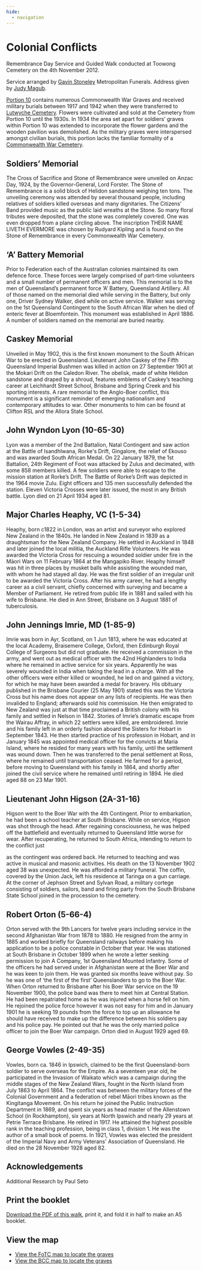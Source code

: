 ```yaml
---
hide:
  - navigation
---
```


# Colonial Conflicts

Remembrance Day Service and Guided Walk conducted at Toowong Cemetery on the 4th November 2012.

Service arranged by [Gavin Stoneley](https://www.linkedin.com/in/gavin-stoneley-a1569234/?originalSubdomain=au) Metropolitan Funerals. Address given by [Judy Magub](https://www.funeralcelebrants.org.au/celebrant-profiles/qld/judy-magub-funeral-celebrant).

[Portion 10](http://www.fotc.org.au/toowong_map.jpg) contains numerous Commonwealth War Graves and received military burials between 1917 and 1942 when they were transferred to [Lutwyche Cemetery](https://www.brisbane.qld.gov.au/community-and-safety/community-support/cemeteries/lutwyche-cemetery). Flowers were cultivated and sold at the Cemetery from Portion 10 until the 1930s. In 1934 the area set apart for soldiers’ graves within Portion 10 was extended to incorporate the flower gardens and the wooden pavilion was demolished. As the military graves were interspersed amongst civilian burials, this portion lacks the familiar formality of a [Commonwealth War Cemetery](https://www.cwgc.org).


## Soldiers’ Memorial

The Cross of Sacrifice and Stone of Remembrance were unveiled on Anzac Day, 1924, by the Governor-General, Lord Forster. The Stone of Remembrance is a solid block of Helidon sandstone weighing ten tons. The unveiling ceremony was attended by several thousand people, including relatives of soldiers killed overseas and many dignitaries. The Citizens’ Band provided music as the public laid wreaths at the Stone. So many floral tributes were deposited, that the stone was completely covered. One was even dropped from a plane circling above. The inscription THEIR NAME LIVETH EVERMORE was chosen by Rudyard Kipling and is found on the Stone of Remembrance in every Commonwealth War Cemetery.

## ‘A’ Battery Memorial

Prior to Federation each of the Australian colonies maintained its own defence force. These forces were largely comprised of part-time volunteers and a small number of permanent officers and men. This memorial is to the men of Queensland’s permanent force ‘A’ Battery, Queensland Artillery. All of those named on the memorial died while serving in the Battery, but only one, Driver Sydney Walker, died while on active service. Walker was serving on the 1st Queensland Contingent to the South African War when he died of enteric fever at Bloemfontein. This monument was established in April 1886. A number of soldiers named on the memorial are buried nearby.

## Caskey Memorial

Unveiled in May 1902, this is the first known monument to the South African War to be erected in Queensland. Lieutenant John Caskey of the Fifth Queensland Imperial Bushmen was killed in action on 27 September 1901 at the Mokari Drift on the Caledon River. The obelisk, made of white Helidon sandstone and draped by a shroud, features emblems of Caskey’s teaching career at Leichhardt Street School, Brisbane and Spring Creek and his sporting interests. A rare memorial to the Anglo-Boer conflict, this monument is a significant reminder of emerging nationalism and contemporary attitudes to war. Other monuments to him can be found at Clifton RSL and the Allora State School.

## John Wyndon Lyon (10-65-30)

Lyon was a member of the 2nd Battalion, Natal Contingent and saw action at the Battle of Isandhlwana, Rorke's Drift, Gingalore, the relief of Ekouso and was awarded South African Medal. On 22 January 1879, the 1st Battalion, 24th Regiment of Foot was attacked by Zulus and decimated, with some 858 members killed. A few soldiers were able to escape to the mission station at Rorke’s Drift. The Battle of Rorke’s Drift was depicted in the 1964 movie Zulu. Eight officers and 135 men successfully defended the station. Eleven Victoria Crosses were later issued, the most in any British battle. Lyon died on 21 April 1934 aged 81.

## Major Charles Heaphy, VC (1-5-34)

Heaphy, born c1822 in London, was an artist and surveyor who explored New Zealand in the 1840s. He landed in New Zealand in 1839 as a draughtsman for the New Zealand Company. He settled in Auckland in 1848 and later joined the local militia, the Auckland Rifle Volunteers. He was awarded the Victoria Cross for rescuing a wounded soldier under fire in the Māori Wars on 11 February 1864 at the Mangapiko River. Heaphy himself was hit in three places by musket balls while assisting the wounded man, with whom he had stayed all day. He was the first soldier of an irregular unit to be awarded the Victoria Cross. After his army career, he had a lengthy career as a civil servant, chiefly concerned with surveying and became a Member of Parliament. He retired from public life in 1881 and sailed with his wife to Brisbane. He died in Ann Street, Brisbane on 3 August 1881 of tuberculosis.

## John Jennings Imrie, MD (1-85-9)

Imrie was born in Ayr, Scotland, on 1 Jun 1813, where he was educated at the local Academy, Braisemere College, Oxford, then Edinburgh Royal College of Surgeons but did not graduate. He received a commission in the army, and went out as medical officer with the 42nd Highlanders to India where he remained in active service for six years. Apparently he was severely wounded in India when taking the lead in a charge. With all the other officers were either killed or wounded, he led on and gained a victory, for which he may have been awarded a medal for bravery. His obituary published in the Brisbane Courier (25 May 1901) stated this was the Victoria Cross but his name does not appear on any lists of recipients. He was then invalided to England; afterwards sold his commission. He then emigrated to New Zealand was just at that time proclaimed a British colony with his family and settled in Nelson in 1842. Stories of Imrie’s dramatic escape from the Wairau Affray, in which 22 settlers were killed, are embroidered. Imrie and his family left in an orderly fashion aboard the Sisters for Hobart in September 1843. He then started practice of his profession in Hobart, and in January 1845 was appointed medical officer for the convicts at Maria Island, where he resided for many years with his family, until the settlement was wound down. Then he was transferred to the penal settlement at Ross, where he remained until transportation ceased. He farmed for a period, before moving to Queensland with his family in 1864, and shortly after joined the civil service where he remained until retiring in 1894. He died aged 88 on 23 Mar 1901.


## Lieutenant John Higson (2A-31-16)

Higson went to the Boer War with the 4th Contingent. Prior to embarkation, he had been a school teacher at South Brisbane. While on service, Higson was shot through the head. After regaining consciousness, he was helped off the battlefield and eventually returned to Queensland little worse for wear. After recuperating, he returned to South Africa, intending to return to the conflict just

as the contingent was ordered back. He returned to teaching and was active in musical and masonic activities. His death on the 13 November 1902 aged 38 was unexpected. He was afforded a military funeral. The coffin, covered by the Union Jack, left his residence at Taringa on a gun carriage. At the corner of Jephson Street and Sylvan Road, a military cortege consisting of soldiers, sailors, band and firing party from the South Brisbane State School joined in the procession to the cemetery.

## Robert Orton (5-66-4)

Orton served with the 9th Lancers for twelve years including service in the second Afghanistan War from 1878 to 1880. He resigned from the army in 1885 and worked briefly for Queensland railways before making his application to be a police constable in October that year. He was stationed at South Brisbane in October 1899 when he wrote a letter seeking permission to join A Company, 1st Queensland Mounted Infantry. Some of the officers he had served under in Afghanistan were at the Boer War and he was keen to join them. He was granted six months leave without pay. So he was one of ‘the first of the first’ Queenslanders to go to the Boer War. When Orton returned to Brisbane after his Boer War service on the 19 November 1900, the police band was there to meet him at Central Station. He had been repatriated home as he was injured when a horse fell on him. He rejoined the police force however it was not easy for him and in January 1901 he is seeking 19 pounds from the force to top up an allowance he should have received to make up the difference between his soldiers pay and his police pay. He pointed out that he was the only married police officer to join the Boer War campaign. Orton died in August 1929 aged 69.

## George Vowles (2-49-35)

Vowles, born ca. 1846 in Ipswich, claimed to be the first Queensland-born soldier to serve overseas for the Empire. As a seventeen year old, he participated in the Invasion of Waikato which was a campaign during the middle stages of the New Zealand Wars, fought in the North Island from July 1863 to April 1864. The conflict was between the military forces of the Colonial Government and a federation of rebel Māori tribes known as the Kingitanga Movement. On his return he joined the Public Instruction Department in 1869, and spent six years as head master of the Allenstown School (in Rockhampton), six years at North Ipswich and nearly 29 years at Petrie Terrace Brisbane. He retired in 1917. He attained the highest possible rank in the teaching profession, being in class 1, division 1. He was the author of a small book of poems. In 1921, Vowles was elected the president of the Imperial Navy and Army Veterans' Association of Queensland. He died on the 28 November 1928 aged 82.



## Acknowledgements

Additional Research by Paul Seto

## Print the booklet

[Download the PDF of this walk](http://www.fotc.org.au/subset/military_2012.pdf), print it, and fold it in half to make an A5 booklet. 

## View the map

- [View the FoTC map to locate the graves](http://www.fotc.org.au/toowong_map.jpg)
- [View the BCC map to locate the graves](https://graves.brisbane.qld.gov.au/pdf/Facilities_cemeteries_Toowong.pdf)
